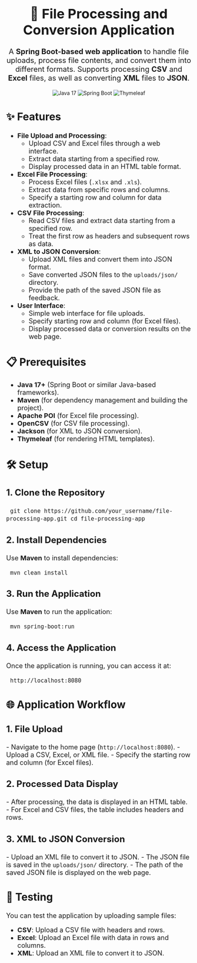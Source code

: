 <h1 align="center" style="font-size: 36px;">📂 File Processing and Conversion Application</h1><p align="center" style="font-size: 20px;"> A <strong>Spring Boot-based web application</strong> to handle file uploads, process file contents, and convert them into different formats. Supports processing <strong>CSV</strong> and <strong>Excel</strong> files, as well as converting <strong>XML</strong> files to <strong>JSON</strong>. </p> <p align="center"> <img src="https://img.shields.io/badge/Java-17-blue" alt="Java 17"> <img src="https://img.shields.io/badge/Spring%20Boot-3.1.5-brightgreen" alt="Spring Boot"> <img src="https://img.shields.io/badge/Thymeleaf-3.1.2-orange" alt="Thymeleaf"> </p>
<h2 style="font-size: 28px;">✨ Features</h2><ul style="font-size: 18px;"> <li><strong>File Upload and Processing</strong>: <ul> <li>Upload CSV and Excel files through a web interface.</li> <li>Extract data starting from a specified row.</li> <li>Display processed data in an HTML table format.</li> </ul> </li> <li><strong>Excel File Processing</strong>: <ul> <li>Process Excel files (<code>.xlsx</code> and <code>.xls</code>).</li> <li>Extract data from specific rows and columns.</li> <li>Specify a starting row and column for data extraction.</li> </ul> </li> <li><strong>CSV File Processing</strong>: <ul> <li>Read CSV files and extract data starting from a specified row.</li> <li>Treat the first row as headers and subsequent rows as data.</li> </ul> </li> <li><strong>XML to JSON Conversion</strong>: <ul> <li>Upload XML files and convert them into JSON format.</li> <li>Save converted JSON files to the <code>uploads/json/</code> directory.</li> <li>Provide the path of the saved JSON file as feedback.</li> </ul> </li> <li><strong>User Interface</strong>: <ul> <li>Simple web interface for file uploads.</li> <li>Specify starting row and column (for Excel files).</li> <li>Display processed data or conversion results on the web page.</li> </ul> </li> </ul>
<h2 style="font-size: 28px;">📋 Prerequisites</h2><ul style="font-size: 18px;"> <li><strong>Java 17+</strong> (Spring Boot or similar Java-based frameworks).</li> <li><strong>Maven</strong> (for dependency management and building the project).</li> <li><strong>Apache POI</strong> (for Excel file processing).</li> <li><strong>OpenCSV</strong> (for CSV file processing).</li> <li><strong>Jackson</strong> (for XML to JSON conversion).</li> <li><strong>Thymeleaf</strong> (for rendering HTML templates).</li> </ul>
<h2 style="font-size: 28px;">🛠️ Setup</h2><h3 style="font-size: 24px;">1. Clone the Repository</h3><pre style="font-size: 18px;"> <code>git clone https://github.com/your_username/file-processing-app.git cd file-processing-app</code> </pre><h3 style="font-size: 24px;">2. Install Dependencies</h3><p style="font-size: 18px;"> Use <strong>Maven</strong> to install dependencies: </p><pre style="font-size: 18px;"> <code>mvn clean install</code> </pre><h3 style="font-size: 24px;">3. Run the Application</h3><p style="font-size: 18px;"> Use <strong>Maven</strong> to run the application: </p><pre style="font-size: 18px;"> <code>mvn spring-boot:run</code> </pre><h3 style="font-size: 24px;">4. Access the Application</h3><p style="font-size: 18px;"> Once the application is running, you can access it at: </p><pre style="font-size: 18px;"> <code>http://localhost:8080</code> </pre>
<h2 style="font-size: 28px;">🌐 Application Workflow</h2><h3 style="font-size: 24px;">1. File Upload</h3><p style="font-size: 18px;"> - Navigate to the home page (<code>http://localhost:8080</code>). - Upload a CSV, Excel, or XML file. - Specify the starting row and column (for Excel files). </p><h3 style="font-size: 24px;">2. Processed Data Display</h3><p style="font-size: 18px;"> - After processing, the data is displayed in an HTML table. - For Excel and CSV files, the table includes headers and rows. </p><h3 style="font-size: 24px;">3. XML to JSON Conversion</h3><p style="font-size: 18px;"> - Upload an XML file to convert it to JSON. - The JSON file is saved in the <code>uploads/json/</code> directory. - The path of the saved JSON file is displayed on the web page. </p>
<h2 style="font-size: 28px;">🧪 Testing</h2><p style="font-size: 18px;"> You can test the application by uploading sample files: </p><ul style="font-size: 18px;"> <li><strong>CSV</strong>: Upload a CSV file with headers and rows.</li> <li><strong>Excel</strong>: Upload an Excel file with data in rows and columns.</li> <li><strong>XML</strong>: Upload an XML file to convert it to JSON.</li> </ul>
